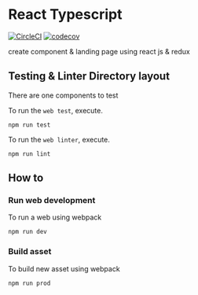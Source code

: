 # React Typescript

[![CircleCI](https://circleci.com/gh/irfanandriansyah1997/ReactTypescript/tree/master.svg?style=svg)](https://circleci.com/gh/irfanandriansyah1997/ReactTypescript/tree/master)
[![codecov](https://codecov.io/gh/irfanandriansyah1997/ReactTypescript/branch/master/graph/badge.svg)](https://codecov.io/gh/irfanandriansyah1997/ReactTypescript)

create component & landing page using react js & redux

## Testing & Linter Directory layout

There are one components to test


To run the `web test`, execute.

```
npm run test
```

To run the `web linter`, execute.

```
npm run lint
```

## How to

### Run web development

To run a web using webpack

```
npm run dev
```


### Build asset

To build new asset using webpack

```
npm run prod
```
